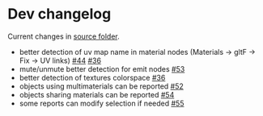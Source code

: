 # Dev changelog

Current changes in [source folder](https://github.com/Vinc3r/BlenderScripts/tree/master/nothing-is-3d).

- better detection of uv map name in material nodes (Materials -> gltF -> Fix -> UV links) [#44](https://github.com/Vinc3r/ReTiCo/issues/44) [#36](https://github.com/Vinc3r/ReTiCo/issues/36)
- mute/unmute better detection for emit nodes [#53](https://github.com/Vinc3r/ReTiCo/issues/53)
- better detection of textures colorspace [#36](https://github.com/Vinc3r/ReTiCo/issues/36)
- objects using multimaterials can be reported [#52](https://github.com/Vinc3r/ReTiCo/issues/52)
- objects sharing materials can be reported [#54](https://github.com/Vinc3r/ReTiCo/issues/54)
- some reports can modify selection if needed [#55](https://github.com/Vinc3r/ReTiCo/issues/55)

